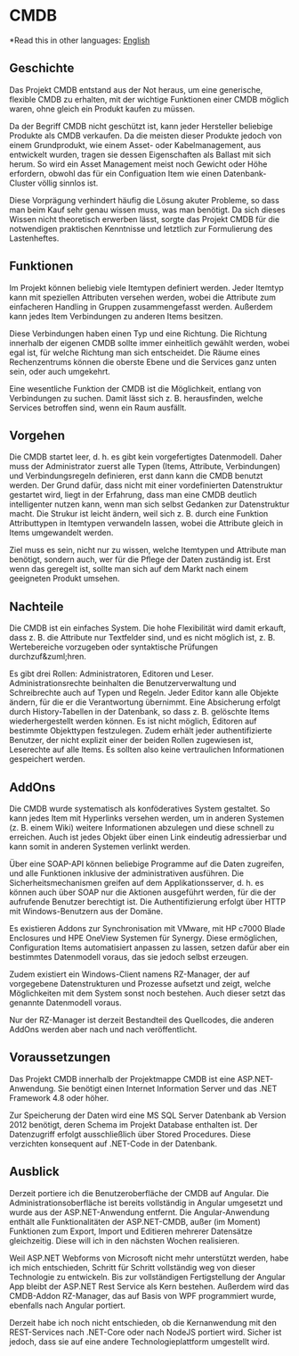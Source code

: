 # CMDB

*Read this in other languages: [English](README.md)

## Geschichte

Das Projekt CMDB entstand aus der Not heraus, um eine generische, flexible CMDB zu erhalten, mit der wichtige Funktionen einer CMDB m&ouml;glich waren, ohne gleich ein Produkt kaufen zu m&uuml;ssen.

Da der Begriff CMDB nicht gesch&uuml;tzt ist, kann jeder Hersteller beliebige Produkte als CMDB verkaufen. Da die meisten dieser Produkte jedoch von einem Grundprodukt, wie einem Asset- oder Kabelmanagement, aus entwickelt wurden, tragen sie dessen Eigenschaften als Ballast mit sich herum. So wird ein Asset Management meist noch Gewicht oder H&ouml;he erfordern, obwohl das f&uuml;r ein Configuation Item wie einen Datenbank-Cluster v&ouml;llig sinnlos ist.

Diese Vorpr&auml;gung verhindert h&auml;ufig die L&ouml;sung akuter Probleme, so dass man beim Kauf sehr genau wissen muss, was man ben&ouml;tigt. Da sich dieses Wissen nicht theoretisch erwerben l&auml;sst, sorgte das Projekt CMDB f&uuml;r die notwendigen praktischen Kenntnisse und letztlich zur Formulierung des Lastenheftes.

## Funktionen

Im Projekt k&ouml;nnen beliebig viele Itemtypen definiert werden. Jeder Itemtyp kann mit speziellen Attributen versehen werden, wobei die Attribute zum einfacheren Handling in Gruppen zusammengefasst werden. Au&szlig;erdem kann jedes Item Verbindungen zu anderen Items besitzen.

Diese Verbindungen haben einen Typ und eine Richtung. Die Richtung innerhalb der eigenen CMDB sollte immer einheitlich gew&auml;hlt werden, wobei egal ist, f&uuml;r welche Richtung man sich entscheidet. Die R&auml;ume eines Rechenzentrums k&ouml;nnen die oberste Ebene und die Services ganz unten sein, oder auch umgekehrt.

Eine wesentliche Funktion der CMDB ist die M&ouml;glichkeit, entlang von Verbindungen zu suchen. Damit l&auml;sst sich z. B. herausfinden, welche Services betroffen sind, wenn ein Raum ausf&auml;llt.

## Vorgehen

Die CMDB startet leer, d. h. es gibt kein vorgefertigtes Datenmodell. Daher muss der Administrator zuerst alle Typen (Items, Attribute, Verbindungen) und Verbindungsregeln definieren, erst dann kann die CMDB benutzt werden. Der Grund daf&uuml;r, dass nicht mit einer vordefinierten Datenstruktur gestartet wird, liegt in der Erfahrung, dass man eine CMDB deutlich intelligenter nutzen kann, wenn man sich selbst Gedanken zur Datenstruktur macht. Die Strukur ist leicht &auml;ndern, weil sich z. B. durch eine Funktion Attributtypen in Itemtypen verwandeln lassen, wobei die Attribute gleich in Items umgewandelt werden.

Ziel muss es sein, nicht nur zu wissen, welche Itemtypen und Attribute man ben&ouml;tigt, sondern auch, wer f&uuml;r die Pflege der Daten zust&auml;ndig ist. Erst wenn das geregelt ist, sollte man sich auf dem Markt nach einem geeigneten Produkt umsehen.

## Nachteile

Die CMDB ist ein einfaches System. Die hohe Flexibilit&auml;t wird damit erkauft, dass z. B. die Attribute nur Textfelder sind, und es nicht m&ouml;glich ist, z. B. Wertebereiche vorzugeben oder syntaktische Pr&uuml;fungen durchzuf&zuml;hren.

Es gibt drei Rollen: Administratoren, Editoren und Leser. Administrationsrechte beinhalten die Benutzerverwaltung und Schreibrechte auch auf Typen und Regeln. Jeder Editor kann alle Objekte &auml;ndern, f&uuml;r die er die Verantwortung &uuml;bernimmt. Eine Absicherung erfolgt durch History-Tabellen in der Datenbank, so dass z. B. gel&ouml;schte Items wiederhergestellt werden k&ouml;nnen. Es ist nicht m&ouml;glich, Editoren auf bestimmte Objekttypen festzulegen. Zudem erh&auml;lt jeder authentifizierte Benutzer, der nicht explizit einer der beiden Rollen zugewiesen ist, Leserechte auf alle Items. Es sollten also keine vertraulichen Informationen gespeichert werden.

## AddOns

Die CMDB wurde systematisch als konf&ouml;deratives System gestaltet. So kann jedes Item mit Hyperlinks versehen werden, um in anderen Systemen (z. B. einem Wiki) weitere Informationen abzulegen und diese schnell zu erreichen. Auch ist jedes Objekt &uuml;ber einen Link eindeutig adressierbar und kann somit in anderen Systemen verlinkt werden.

&Uuml;ber eine SOAP-API k&ouml;nnen beliebige Programme auf die Daten zugreifen, und alle Funktionen inklusive der administrativen ausf&uuml;hren. Die Sicherheitsmechanismen greifen auf dem Applikationsserver, d. h. es k&ouml;nnen auch &uuml;ber SOAP nur die Aktionen ausgef&uuml;hrt werden, f&uuml;r die der aufrufende Benutzer berechtigt ist. Die Authentifizierung erfolgt &uuml;ber HTTP mit Windows-Benutzern aus der Dom&auml;ne.

Es existieren Addons zur Synchronisation mit VMware, mit HP c7000 Blade Enclosures und HPE OneView Systemen f&uuml;r Synergy. Diese erm&ouml;glichen, Configuration Items automatisiert anpassen zu lassen, setzen daf&uuml;r aber ein bestimmtes Datenmodell voraus, das sie jedoch selbst erzeugen.

Zudem existiert ein Windows-Client namens RZ-Manager, der auf vorgegebene Datenstrukturen und Prozesse aufsetzt und zeigt, welche M&ouml;glichkeiten mit dem System sonst noch bestehen. Auch dieser setzt das genannte Datenmodell voraus.

Nur der RZ-Manager ist derzeit Bestandteil des Quellcodes, die anderen AddOns werden aber nach und nach ver&ouml;ffentlicht.

## Voraussetzungen

Das Projekt CMDB innerhalb der Projektmappe CMDB ist eine ASP.NET-Anwendung. Sie ben&ouml;tigt einen Internet Information Server und das .NET Framework 4.8 oder h&ouml;her.

Zur Speicherung der Daten wird eine MS SQL Server Datenbank ab Version 2012 ben&ouml;tigt, deren Schema im Projekt Database enthalten ist. Der Datenzugriff erfolgt ausschlie&szlig;lich &uuml;ber Stored Procedures. Diese verzichten konsequent auf .NET-Code in der Datenbank.

## Ausblick

Derzeit portiere ich die Benutzeroberfl&auml;che der CMDB auf Angular. Die Administrationsoberfl&auml;che ist bereits vollst&auml;ndig in Angular umgesetzt und wurde aus der ASP.NET-Anwendung entfernt. Die Angular-Anwendung enth&auml;lt alle Funktionalit&auml;ten der ASP.NET-CMDB, au&szlig;er (im Moment) Funktionen zum Export, Import und Editieren mehrerer Datens&auml;tze gleichzeitig. Diese will ich in den n&auml;chsten Wochen realisieren.

Weil ASP.NET Webforms von Microsoft nicht mehr unterst&uuml;tzt werden, habe ich mich entschieden, Schritt f&uuml;r Schritt vollst&auml;ndig weg von dieser Technologie zu entwickeln. Bis zur vollst&auml;ndigen Fertigstellung der Angular App bleibt der ASP.NET Rest Service als Kern bestehen. Au&szlig;erdem wird das CMDB-Addon RZ-Manager, das auf Basis von WPF programmiert wurde, ebenfalls nach Angular portiert.

Derzeit habe ich noch nicht entschieden, ob die Kernanwendung mit den REST-Services nach .NET-Core oder nach NodeJS portiert wird. Sicher ist jedoch, dass sie auf eine andere Technologieplattform umgestellt wird.
